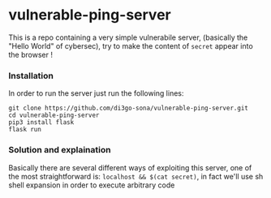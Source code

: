 # vulnerable-ping-server
This is a repo containing a very simple vulnerabile server, (basically the "Hello World" of cybersec), try to make the content of `secret` appear into the browser !

### Installation
In order to run the server just run the following lines:
```
git clone https://github.com/di3go-sona/vulnerable-ping-server.git
cd vulnerable-ping-server
pip3 install flask 
flask run
```

### Solution and explaination
Basically there are several different ways of exploiting this server, one of the most straightforward is: `localhost && $(cat secret)`, in fact we'll use sh shell expansion in order to execute arbitrary code
